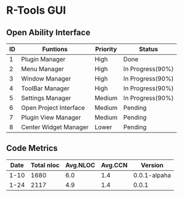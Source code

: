 # R-Tools GUI

## Open Ability Interface
ID   | Funtions                  | Priority |   Status  
---  | -------------             | ----     |    ----    
1    | Plugin Manager            | High     |    Done 
2    | Menu Manager              | High     |    In Progress(90%)
3    | Window Manager            | High     |    In Progress(90%)
4    | ToolBar Manager           | High     |    In Progress(90%)
5    | Settings Manager          | Medium   |    In Progress(90%)
6    | Open Project Interface    | Medium   |    Pending
7    | Plugin View Manager       | Medium   |    Pending
8    | Center Widget Manager     | Lower    |    Pending



## Code Metrics
Date  |  Total nloc  |  Avg.NLOC  |  Avg.CCN |  Version
---   |  ---         |  ---       |  ---     |  ---
1-10  |  1680        |  6.0       |  1.4     |  0.0.1-alpaha
1-24  |  2117        |  4.9       |  1.4     |  0.0.1
